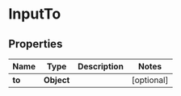 

# InputTo


## Properties

| Name | Type | Description | Notes |
|------------ | ------------- | ------------- | -------------|
|**to** | **Object** |  |  [optional] |



